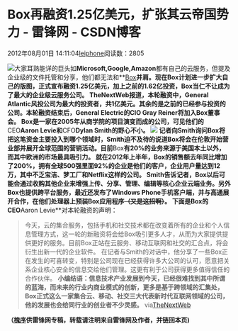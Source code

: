 
# Box再融资1.25亿美元，扩张其云帝国势力 - 雷锋网 - CSDN博客


2012年08月01日 14:11:04[leiphone](https://me.csdn.net/leiphone)阅读数：2805


![](http://www.leiphone.com/wp-content/uploads/2012/08/box-cloud1.jpg)大家耳熟能详的巨头如**Microsoft,Google,Amazon**都有自己的云服务，但提及企业级的文件托管和分享，他们都无法和**[Box](https://www.box.com/)**并肩。现在Box计划进一步扩大自己的版图，正式宣布融资1.25亿美元，加上之前的1.62亿投资，Box当仁不让成为了最大的企业级云服务公司。
**TheNextWeb**报道，本轮融资中，General
 Atlantic风投公司为最大的投资者，共1亿美元。其余的是之前的已经参与投资的公司。本轮融资结束后，General Electric的CIO Gray Reiner将加入Box董事会。
**Box**是一家在2005年从商学院的项目演变而成的公司，可见他们的**CEO**Aaron
 Levie和**CFO**Dylan
 Smith的野心不小。
![](http://www.leiphone.com/wp-content/uploads/2012/08/Box-Simple-Online-Collaboration.jpg)
记者向Smith询问Box将把这笔资金主要投入到哪个领域时，Smith迫不及待的说道Box将会在伦敦开始营业部并展开全球范围的营销活动。目前**Box**有20%的业务来源于美国本土以外，而其中欧洲的市场最具吸引力。
就在2012年上半年，Box的销售额去年同比增加了200%，拥有全球500强里面92%的企业是他们的客户，企业用户量达到12万，其中不乏宝洁、梦工厂和Netflix这样的公司。
Smith告诉记者，**Box**以后可能会通过收购其他企业来增强上传、分享、管理、编辑等核心企业云端业务。另外Box也提供跨平台服务，最近还发布了Windows
 Phone手机客户端，并与高通展开合作，在他们处理器上预装Box应用程序~~（又是这招啊）~~。
下面是Box的CEO**Aaron Levie**对本轮融资的声明：
> 今天，云的集合服务，包括手机和社交技术都在改变着所有的企业和个人信息管理方式，这一轮的新融资将会给Box吸引更多人才，从而为大家提供提供更好的服务。目前Box正站在云服务、移动互联网和社交的汇合点，将会衍生出新一代的企业软件。
在记者与Smith的对话中，他分享了一些Box正在发生的可喜转变，特别是公司现在已经获得许多大公司的认可，愿意把关系企业核心安全的信息交给他们管理。这更有利于公司获得更多值得信任的合作伙伴。
**小编结语：信息技术产业发展到今天，已经很难找到其中所谓的蓝海，而未来的行业内商业模式的创新，更多是基于跨领域的汇集处，Box正式这么一家集合云、移动、社交三大代表新时代互联网领域的公司，他的发展也会给同行业的创业者不少灵感。**
via[TheNextWeb](http://thenextweb.com/insider/2012/07/31/box-raises-a-stunning-125-million-to-grow-its-international-cloud-footprint/)

**（****[槐序](http://www.leiphone.com/author/%E9%BB%84%E4%BF%8A)****供****雷锋网****专稿，转载请注明来自雷锋网及作者，并链回本页)**

